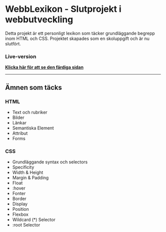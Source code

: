 # WebbLexikon - Slutprojekt i webbutveckling

Detta projekt är ett personligt lexikon som täcker grundläggande begrepp inom HTML och CSS. Projektet skapades som en skoluppgift och är nu slutfört.

### Live-version
**[Klicka här för att se den färdiga sidan](https://bedda145.github.io/Uppgift/)**

---

## Ämnen som täcks

### HTML
- Text och rubriker
- Bilder
- Länkar
- Semantiska Element
- Attribut
- Forms

### CSS
- Grundläggande syntax och selectors
- Specificity
- Width & Height
- Margin & Padding
- Float
- :hover
- Fonter
- Border
- Display
- Position
- Flexbox
- Wildcard (*) Selector
- :root Selector